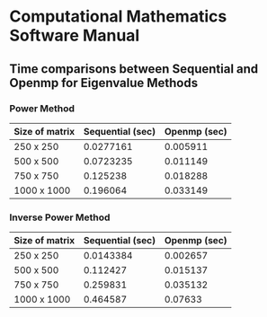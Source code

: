 # Computational Mathematics Software Manual

## Time comparisons between Sequential and Openmp for Eigenvalue Methods

### Power Method

Size of matrix | Sequential (sec) |  Openmp (sec)
------------ | ------------- | ------------- 
250 x 250 | 0.0277161 | 0.005911
500 x 500 | 0.0723235 | 0.011149
750 x 750 | 0.125238 | 0.018288
1000 x 1000 | 0.196064 | 0.033149


### Inverse Power Method

Size of matrix | Sequential (sec) |  Openmp (sec)
------------ | ------------- | ------------- 
250 x 250 | 0.0143384 | 0.002657
500 x 500 | 0.112427| 0.015137
750 x 750 | 0.259831 | 0.035132
1000 x 1000 | 0.464587 | 0.07633



